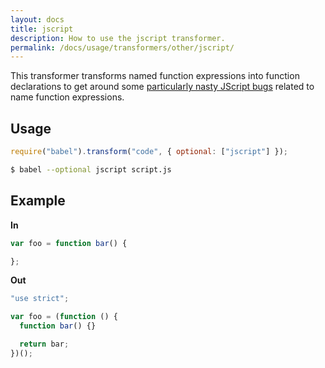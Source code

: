 ```yaml
---
layout: docs
title: jscript
description: How to use the jscript transformer.
permalink: /docs/usage/transformers/other/jscript/
---
```


This transformer transforms named function expressions into function declarations to get around some
[particularly nasty JScript bugs](https://kangax.github.io/nfe/#jscript-bugs) related to name
function expressions.

## Usage

```javascript
require("babel").transform("code", { optional: ["jscript"] });
```

```sh
$ babel --optional jscript script.js
```

## Example

**In**

```javascript
var foo = function bar() {

};
```

**Out**

```javascript
"use strict";

var foo = (function () {
  function bar() {}

  return bar;
})();
```
